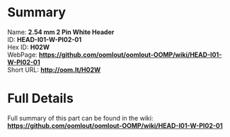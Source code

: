 
Summary
=================
  
Name: __2.54 mm 2 Pin White Header__    
ID: __HEAD-I01-W-PI02-01__   
Hex ID: __H02W__   
WebPage: __https://github.com/oomlout/oomlout-OOMP/wiki/HEAD-I01-W-PI02-01__   
Short URL: __http://oom.lt/H02W__   

Full Details
==========================
Full summary of this part can be found in the wiki:   
__https://github.com/oomlout/oomlout-OOMP/wiki/HEAD-I01-W-PI02-01__    

